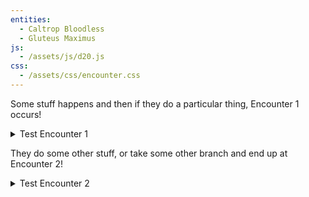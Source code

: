 ```yaml
---
entities:
  - Caltrop Bloodless
  - Gluteus Maximus
js:
  - /assets/js/d20.js
css:
  - /assets/css/encounter.css
---
```


Some stuff happens and then if they do a particular thing, Encounter 1 occurs!
<details>
  <summary>Test Encounter 1</summary>
  {% include encounter.html name="Encounter 1" %}
</details>

They do some other stuff, or take some other branch and end up at Encounter 2!

<details>
  <summary>Test Encounter 2</summary>
  {% include encounter.html name="Encounter 2" %}
</details>
